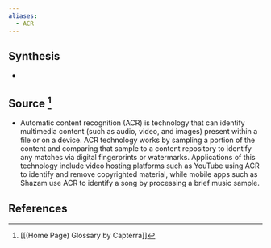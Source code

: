 ```yaml
---
aliases:
  - ACR
---
```

## Synthesis
- 
## Source [^1]
- Automatic content recognition (ACR) is technology that can identify multimedia content (such as audio, video, and images) present within a file or on a device. ACR technology works by sampling a portion of the content and comparing that sample to a content repository to identify any matches via digital fingerprints or watermarks. Applications of this technology include video hosting platforms such as YouTube using ACR to identify and remove copyrighted material, while mobile apps such as Shazam use ACR to identify a song by processing a brief music sample.
## References

[^1]: [[(Home Page) Glossary by Capterra]]